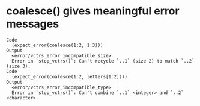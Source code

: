 # coalesce() gives meaningful error messages

    Code
      (expect_error(coalesce(1:2, 1:3)))
    Output
      <error/vctrs_error_incompatible_size>
      Error in `stop_vctrs()`: Can't recycle `..1` (size 2) to match `..2` (size 3).
    Code
      (expect_error(coalesce(1:2, letters[1:2])))
    Output
      <error/vctrs_error_incompatible_type>
      Error in `stop_vctrs()`: Can't combine `..1` <integer> and `..2` <character>.

